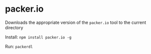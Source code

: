 # packer.io
Downloads the appropriate version of the `packer.io` tool to the current directory

Install: `npm install packer.io -g`

Run: `packerdl`


